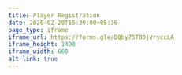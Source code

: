 ```yaml
---
title: Player Registration
date: 2020-02-20T15:36:00+05:30
page_type: iframe
iframe_url: https://forms.gle/DQby75T8DjVryccLA
iframe_height: 1400
iframe_width: 660
alt_link: true
---
```

